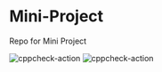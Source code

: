 # Mini-Project
Repo for Mini Project

![cppcheck-action](https://github.com/99002527/Mini-Project/workflows/cppcheck-action/badge.svg)
![cppcheck-action](https://github.com/99002527/Mini-Project/workflows/cppcheck-action/badge.svg)
